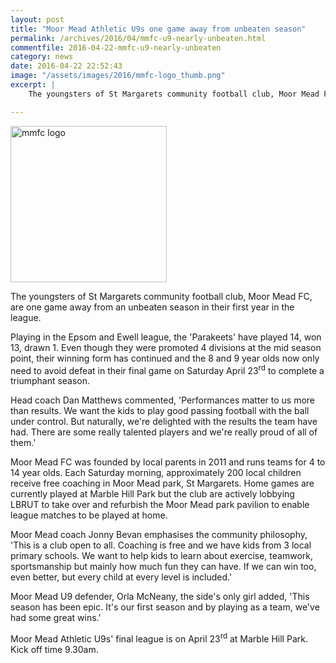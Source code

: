 ```yaml
---
layout: post
title: "Moor Mead Athletic U9s one game away from unbeaten season"
permalink: /archives/2016/04/mmfc-u9-nearly-unbeaten.html
commentfile: 2016-04-22-mmfc-u9-nearly-unbeaten
category: news
date: 2016-04-22 22:52:43
image: "/assets/images/2016/mmfc-logo_thumb.png"
excerpt: |
    The youngsters of St Margarets community football club, Moor Mead FC, are one game away from an unbeaten season in their first year in the league.

---
```


<a href="/assets/images/2016/mmfc-logo.png" title="See larger version of - mmfc logo"><img src="/assets/images/2016/mmfc-logo_thumb.png" width="250" height="250" alt="mmfc logo" class="right" /></a>

The youngsters of St Margarets community football club, Moor Mead FC, are one game away from an unbeaten season in their first year in the league.

Playing in the Epsom and Ewell league, the 'Parakeets' have played 14, won 13, drawn 1. Even though they were promoted 4 divisions at the mid season point, their winning form has continued and the 8 and 9 year olds now only need to avoid defeat in their final game on Saturday April 23<sup>rd</sup> to complete a triumphant season.

Head coach Dan Matthews commented, 'Performances matter to us more than results. We want the kids to play good passing football with the ball under control. But naturally, we're delighted with the results the team have had. There are some really talented players and we're really proud of all of them.'

Moor Mead FC was founded by local parents in 2011 and runs teams for 4 to 14 year olds. Each Saturday morning, approximately 200 local children receive free coaching in Moor Mead park, St Margarets. Home games are currently played at Marble Hill Park but the club are actively lobbying LBRUT to take over and refurbish the Moor Mead park pavilion to enable league matches to be played at home.

Moor Mead coach Jonny Bevan emphasises the community philosophy, 'This is a club open to all. Coaching is free and we have kids from 3 local primary schools. We want to help kids to learn about exercise, teamwork, sportsmanship but mainly how much fun they can have. If we can win too, even better, but every child at every level is included.'

Moor Mead U9 defender, Orla McNeany, the side's only girl added, 'This season has been epic. It's our first season and by playing as a team, we've had some great wins.'

Moor Mead Athletic U9s' final league is on April 23<sup>rd</sup> at Marble Hill Park. Kick off time 9.30am.
